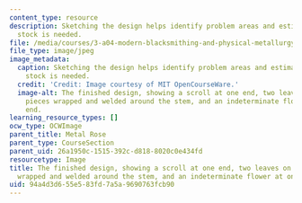 ```yaml
---
content_type: resource
description: Sketching the design helps identify problem areas and estimate how much
  stock is needed.
file: /media/courses/3-a04-modern-blacksmithing-and-physical-metallurgy-fall-2008/94a4d3d655e583fd7a5a9690763fcb90_093.jpg
file_type: image/jpeg
image_metadata:
  caption: Sketching the design helps identify problem areas and estimate how much
    stock is needed.
  credit: 'Credit: Image courtesy of MIT OpenCourseWare.'
  image-alt: The finished design, showing a scroll at one end, two leaves on separate
    pieces wrapped and welded around the stem, and an indeterminate flower at one
    end.
learning_resource_types: []
ocw_type: OCWImage
parent_title: Metal Rose
parent_type: CourseSection
parent_uid: 26a1950c-1515-392c-d818-8020c0e434fd
resourcetype: Image
title: The finished design, showing a scroll at one end, two leaves on separate pieces
  wrapped and welded around the stem, and an indeterminate flower at one end
uid: 94a4d3d6-55e5-83fd-7a5a-9690763fcb90
---
```

